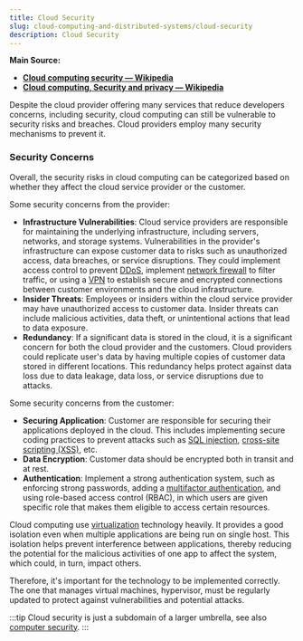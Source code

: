 ```yaml
---
title: Cloud Security
slug: cloud-computing-and-distributed-systems/cloud-security
description: Cloud Security
---
```


**Main Source:**

- **[Cloud computing security — Wikipedia](https://en.wikipedia.org/wiki/Cloud_computing_security)**
- **[Cloud computing, Security and privacy — Wikipedia](https://en.wikipedia.org/wiki/Cloud_computing#Security_and_privacy)**

Despite the cloud provider offering many services that reduce developers concerns, including security, cloud computing can still be vulnerable to security risks and breaches. Cloud providers employ many security mechanisms to prevent it.

### Security Concerns

Overall, the security risks in cloud computing can be categorized based on whether they affect the cloud service provider or the customer.

Some security concerns from the provider:

- **Infrastructure Vulnerabilities**: Cloud service providers are responsible for maintaining the underlying infrastructure, including servers, networks, and storage systems. Vulnerabilities in the provider's infrastructure can expose customer data to risks such as unauthorized access, data breaches, or service disruptions. They could implement access control to prevent [DDoS](/cs-notes/computer-security/network-security#ddos-attack), implement [network firewall](/cs-notes/computer-security/network-security#firewall) to filter traffic, or using a [VPN](/cs-notes/computer-networking/vpn) to establish secure and encrypted connections between customer environments and the cloud infrastructure.
- **Insider Threats**: Employees or insiders within the cloud service provider may have unauthorized access to customer data. Insider threats can include malicious activities, data theft, or unintentional actions that lead to data exposure.
- **Redundancy**: If a significant data is stored in the cloud, it is a significant concern for both the cloud provider and the customers. Cloud providers could replicate user's data by having multiple copies of customer data stored in different locations. This redundancy helps protect against data loss due to data leakage, data loss, or service disruptions due to attacks.

Some security concerns from the customer:

- **Securing Application**: Customer are responsible for securing their applications deployed in the cloud. This includes implementing secure coding practices to prevent attacks such as [SQL injection](/cs-notes/computer-security/web-security#sql-injection), [cross-site scripting (XSS)](/cs-notes/computer-security/web-security#cross-site-scripting-xss), etc.
- **Data Encryption**: Customer data should be encrypted both in transit and at rest.
- **Authentication**: Implement a strong authentication system, such as enforcing strong passwords, adding a [multifactor authentication](/cs-notes/backend-system/authentication#authentication-factor-number), and using role-based access control (RBAC), in which users are given specific role that makes them eligible to access certain resources.

Cloud computing use [virtualization](/cs-notes/cloud-computing-and-distributed-systems/virtualization) technology heavily. It provides a good isolation even when multiple applications are being run on single host. This isolation helps prevent interference between applications, thereby reducing the potential for the malicious activities of one app to affect the system, which could, in turn, impact others.

Therefore, it's important for the technology to be implemented correctly. The one that manages virtual machines, hypervisor, must be regularly updated to protect against vulnerabilities and potential attacks.

:::tip
Cloud security is just a subdomain of a larger umbrella, see also [computer security](/cs-notes/computer-security).
:::
